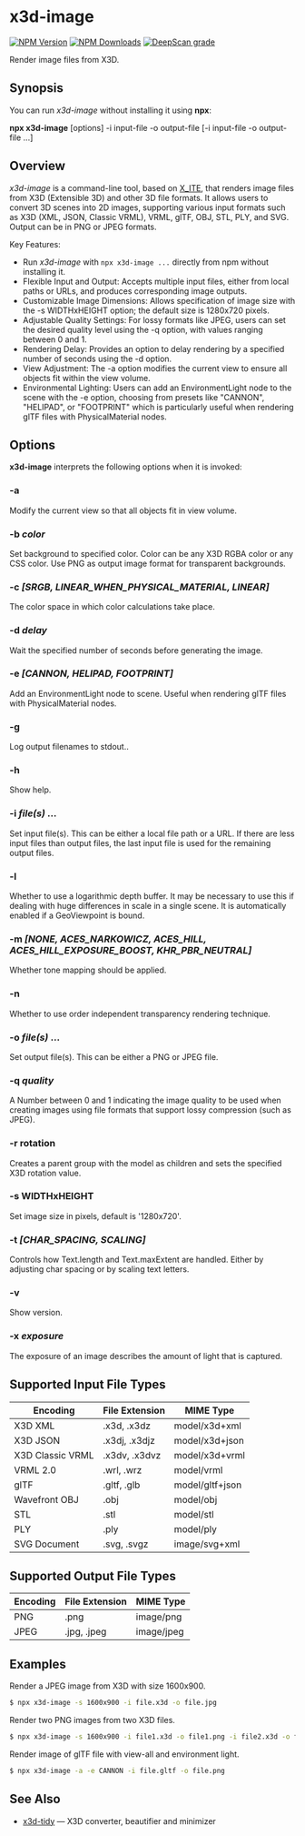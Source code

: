 # x3d-image

[![NPM Version](https://img.shields.io/npm/v/x3d-image)](https://www.npmjs.com/package/x3d-image)
[![NPM Downloads](https://img.shields.io/npm/dm/x3d-image)](https://npmtrends.com/x3d-image)
[![DeepScan grade](https://deepscan.io/api/teams/23540/projects/26816/branches/855449/badge/grade.svg)](https://deepscan.io/dashboard#view=project&tid=23540&pid=26816&bid=855449)

Render image files from X3D.

## Synopsis

You can run *x3d-image* without installing it using **npx**:

**npx x3d-image** \[options\] -i input-file -o output-file [-i input-file -o output-file ...]

## Overview

*x3d-image* is a command-line tool, based on [X_ITE](https://create3000.github.io/x_ite/), that renders image files from X3D (Extensible 3D) and other 3D file formats. It allows users to convert 3D scenes into 2D images, supporting various input formats such as X3D (XML, JSON, Classic VRML), VRML, glTF, OBJ, STL, PLY, and SVG. Output can be in PNG or JPEG formats.

Key Features:

* Run *x3d-image* with `npx x3d-image ...` directly from npm without installing it.
* Flexible Input and Output: Accepts multiple input files, either from local paths or URLs, and produces corresponding image outputs.
* Customizable Image Dimensions: Allows specification of image size with the -s WIDTHxHEIGHT option; the default size is 1280x720 pixels.
* Adjustable Quality Settings: For lossy formats like JPEG, users can set the desired quality level using the -q option, with values ranging between 0 and 1.
* Rendering Delay: Provides an option to delay rendering by a specified number of seconds using the -d option.
* View Adjustment: The -a option modifies the current view to ensure all objects fit within the view volume.
* Environmental Lighting: Users can add an EnvironmentLight node to the scene with the -e option, choosing from presets like "CANNON", "HELIPAD", or "FOOTPRINT" which is particularly useful when rendering glTF files with PhysicalMaterial nodes.

## Options

**x3d-image** interprets the following options when it is invoked:

### -a

Modify the current view so that all objects fit in view volume.

### -b *color*

Set background to specified color. Color can be any X3D RGBA color or any CSS color. Use PNG as output image format for transparent backgrounds.

### -c *[SRGB, **LINEAR_WHEN_PHYSICAL_MATERIAL**, LINEAR]*

The color space in which color calculations take place.

### -d *delay*

Wait the specified number of seconds before generating the image.

### -e *[**CANNON**, HELIPAD, FOOTPRINT]*

Add an EnvironmentLight node to scene. Useful when rendering glTF files with PhysicalMaterial nodes.

### -g

Log output filenames to stdout..

### -h

Show help.

### -i *file(s)* ...

Set input file(s). This can be either a local file path or a URL. If there are less input files than output files, the last input file is used for the remaining output files.

### -l

Whether to use a logarithmic depth buffer. It may be necessary to use this if dealing with huge differences in scale in a single scene. It is automatically enabled if a GeoViewpoint is bound.

### -m *[**NONE**, ACES_NARKOWICZ, ACES_HILL, ACES_HILL_EXPOSURE_BOOST, KHR_PBR_NEUTRAL]*

Whether tone mapping should be applied.

### -n

Whether to use order independent transparency rendering technique.

### -o *file(s)* ...

Set output file(s). This can be either a PNG or JPEG file.

### -q *quality*

A Number between 0 and 1 indicating the image quality to be used when creating images using file formats that support lossy compression (such as JPEG).

### -r rotation

Creates a parent group with the model as children and sets the specified X3D rotation value.

### -s WIDTHxHEIGHT

Set image size in pixels, default is '1280x720'.

### -t *[**CHAR_SPACING**, SCALING]*

Controls how Text.length and Text.maxExtent are handled. Either by adjusting char spacing or by scaling text letters.

### -v

Show version.

### -x *exposure*

The exposure of an image describes the amount of light that is captured.

## Supported Input File Types

| Encoding         | File Extension | MIME Type       |
|------------------|----------------|-----------------|
| X3D XML          | .x3d, .x3dz    | model/x3d+xml   |
| X3D JSON         | .x3dj, .x3djz  | model/x3d+json  |
| X3D Classic VRML | .x3dv, .x3dvz  | model/x3d+vrml  |
| VRML 2.0         | .wrl, .wrz     | model/vrml      |
| glTF             | .gltf, .glb    | model/gltf+json |
| Wavefront OBJ    | .obj           | model/obj       |
| STL              | .stl           | model/stl       |
| PLY              | .ply           | model/ply       |
| SVG Document     | .svg, .svgz    | image/svg+xml   |

## Supported Output File Types

| Encoding | File Extension | MIME Type  |
|----------|----------------|------------|
| PNG      | .png           | image/png  |
| JPEG     | .jpg, .jpeg    | image/jpeg |

## Examples

Render a JPEG image from X3D with size 1600x900.

```sh
$ npx x3d-image -s 1600x900 -i file.x3d -o file.jpg
```

Render two PNG images from two X3D files.

```sh
$ npx x3d-image -s 1600x900 -i file1.x3d -o file1.png -i file2.x3d -o file2.png
```

Render image of glTF file with view-all and environment light.

```sh
$ npx x3d-image -a -e CANNON -i file.gltf -o file.png
```

## See Also

* [x3d-tidy](https://www.npmjs.com/package/x3d-tidy) — X3D converter, beautifier and minimizer
